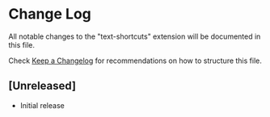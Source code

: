 # Change Log

All notable changes to the "text-shortcuts" extension will be documented in this file.

Check [Keep a Changelog](http://keepachangelog.com/) for recommendations on how to structure this file.

## [Unreleased]

- Initial release